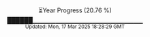 <p align="center">
⏳Year Progress (20.76 %) <br>
██████▁▁▁▁▁▁▁▁▁▁▁▁▁▁▁▁▁▁▁▁▁▁▁▁ <br>
<sub>Updated: Mon, 17 Mar 2025 18:28:29 GMT</sub>
</p>

